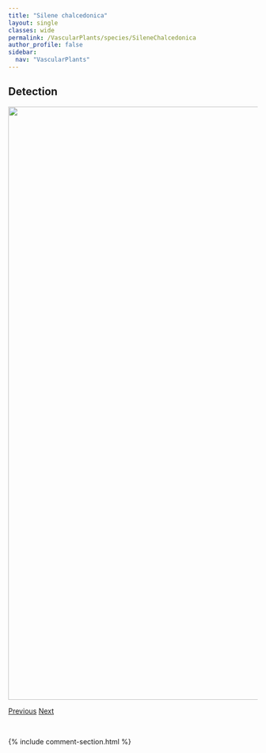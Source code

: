 ```yaml
---
title: "Silene chalcedonica"
layout: single
classes: wide
permalink: /VascularPlants/species/SileneChalcedonica
author_profile: false
sidebar:
  nav: "VascularPlants"
---
```


<h2>Detection</h2>

<a href="https://drive.google.com/uc?export=view&id=1DqCOMrcZ5AxmjHaIYXc3SmSztRDKq73m">
<img src="https://drive.google.com/uc?export=view&id=1DqCOMrcZ5AxmjHaIYXc3SmSztRDKq73m" height = "1200" width = "800">
</a>


<a href="/DevelopmentWebsite/VascularPlants/species/SileneAcaulis" class="pagination--pager" title="Silene acaulis">Previous</a> <a href="/DevelopmentWebsite/VascularPlants/species/SileneConoidea" class="pagination--pager" title="Silene conoidea">Next</a>

<p>&nbsp;</p>

{% include comment-section.html %}
